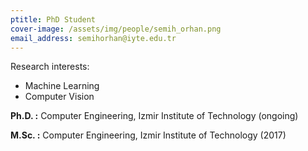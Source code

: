 ```yaml
---
ptitle: PhD Student
cover-image: /assets/img/people/semih_orhan.png
email_address: semihorhan@iyte.edu.tr
---
```


Research interests:
- Machine Learning
- Computer Vision


**Ph.D. :** Computer Engineering, Izmir Institute of Technology (ongoing)

**M.Sc. :** Computer Engineering, Izmir Institute of Technology (2017)
